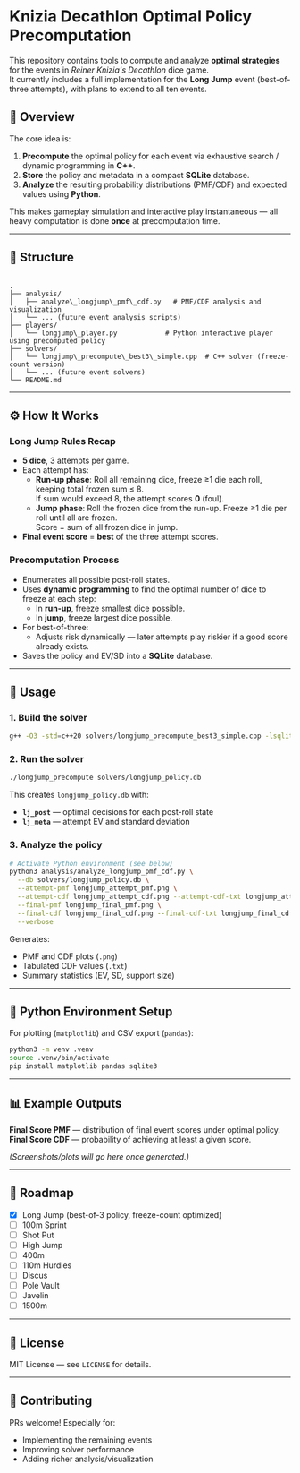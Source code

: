 # Knizia Decathlon Optimal Policy Precomputation

This repository contains tools to compute and analyze **optimal strategies** for the events in *Reiner Knizia's Decathlon* dice game.  
It currently includes a full implementation for the **Long Jump** event (best-of-three attempts), with plans to extend to all ten events.

## 🎯 Overview

The core idea is:
1. **Precompute** the optimal policy for each event via exhaustive search / dynamic programming in **C++**.
2. **Store** the policy and metadata in a compact **SQLite** database.
3. **Analyze** the resulting probability distributions (PMF/CDF) and expected values using **Python**.

This makes gameplay simulation and interactive play instantaneous — all heavy computation is done **once** at precomputation time.

---

## 📂 Structure

```

.
├── analysis/
│   ├── analyze\_longjump\_pmf\_cdf.py   # PMF/CDF analysis and visualization
│   └── ... (future event analysis scripts)
├── players/
│   └── longjump\_player.py            # Python interactive player using precomputed policy
├── solvers/
│   └── longjump\_precompute\_best3\_simple.cpp  # C++ solver (freeze-count version)
│   └── ... (future event solvers)
└── README.md

````

---

## ⚙️ How It Works

### Long Jump Rules Recap
- **5 dice**, 3 attempts per game.
- Each attempt has:
  - **Run-up phase**: Roll all remaining dice, freeze ≥1 die each roll, keeping total frozen sum ≤ 8.  
    If sum would exceed 8, the attempt scores **0** (foul).
  - **Jump phase**: Roll the frozen dice from the run-up. Freeze ≥1 die per roll until all are frozen.  
    Score = sum of all frozen dice in jump.
- **Final event score** = **best** of the three attempt scores.

### Precomputation Process
- Enumerates all possible post-roll states.
- Uses **dynamic programming** to find the optimal number of dice to freeze at each step:
  - In **run-up**, freeze smallest dice possible.
  - In **jump**, freeze largest dice possible.
- For best-of-three:
  - Adjusts risk dynamically — later attempts play riskier if a good score already exists.
- Saves the policy and EV/SD into a **SQLite** database.

---

## 🚀 Usage

### 1. Build the solver
```bash
g++ -O3 -std=c++20 solvers/longjump_precompute_best3_simple.cpp -lsqlite3 -o longjump_precompute
````

### 2. Run the solver

```bash
./longjump_precompute solvers/longjump_policy.db
```

This creates `longjump_policy.db` with:

* **`lj_post`** — optimal decisions for each post-roll state
* **`lj_meta`** — attempt EV and standard deviation

### 3. Analyze the policy

```bash
# Activate Python environment (see below)
python3 analysis/analyze_longjump_pmf_cdf.py \
  --db solvers/longjump_policy.db \
  --attempt-pmf longjump_attempt_pmf.png \
  --attempt-cdf longjump_attempt_cdf.png --attempt-cdf-txt longjump_attempt_cdf.txt \
  --final-pmf longjump_final_pmf.png \
  --final-cdf longjump_final_cdf.png --final-cdf-txt longjump_final_cdf.txt \
  --verbose
```

Generates:

* PMF and CDF plots (`.png`)
* Tabulated CDF values (`.txt`)
* Summary statistics (EV, SD, support size)

---

## 🐍 Python Environment Setup

For plotting (`matplotlib`) and CSV export (`pandas`):

```bash
python3 -m venv .venv
source .venv/bin/activate
pip install matplotlib pandas sqlite3
```

---

## 📊 Example Outputs

**Final Score PMF** — distribution of final event scores under optimal policy.
**Final Score CDF** — probability of achieving at least a given score.

*(Screenshots/plots will go here once generated.)*

---

## 🔮 Roadmap

* [x] Long Jump (best-of-3 policy, freeze-count optimized)
* [ ] 100m Sprint
* [ ] Shot Put
* [ ] High Jump
* [ ] 400m
* [ ] 110m Hurdles
* [ ] Discus
* [ ] Pole Vault
* [ ] Javelin
* [ ] 1500m

---

## 📜 License

MIT License — see `LICENSE` for details.

---

## 🤝 Contributing

PRs welcome! Especially for:

* Implementing the remaining events
* Improving solver performance
* Adding richer analysis/visualization